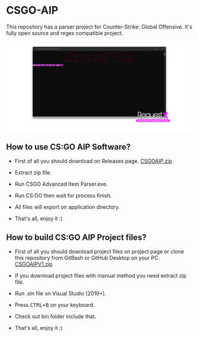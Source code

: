 # CSGO-AIP
This repository has a parser project for Counter-Strike: Global Offensive. It's fully open source and regex compatible project.

![Image of RequestX International Developer Group on Discord](https://raw.githubusercontent.com/Kruziikrel1/CSGO-AIP/main/thumbnail.png)

## How to use CS:GO AIP Software?
* First of all you should download on Releases page. [CSGOAIP.zip](https://github.com/Kruziikrel1/CSGO-AIP/releases/)

* Extract zip file.

* Run CSGO Advanced Item Parser.exe.

* Run CS:GO then wait for process finish.

* All files will export on application directory.

* That's all, enjoy it :)

## How to build CS:GO AIP Project files?
* First of all you should download project files on project page or clone this repository from GitBash or GitHub Desktop on your PC. [CSGOAIPV1.zip](https://github.com/Kruziikrel1/CSGO-AIP)

* If you download project files with manual method you need extract zip file.

* Run .sln file on Visual Studio (2019+).

* Press <kbd>CTRL+B</kbd> on your keyboard.

* Check out bin folder include that.

* That's all, enjoy it :)
